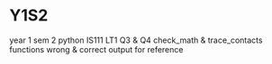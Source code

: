 # Y1S2
year 1 sem 2 python 
IS111 LT1 Q3 & Q4 check_math & trace_contacts functions
wrong & correct output for reference

